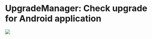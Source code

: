 UpgradeManager: Check upgrade for Android application
===

[![](https://jitpack.io/v/hxcan/upgrademanager.svg)](https://jitpack.io/#hxcan/upgrademanager)
